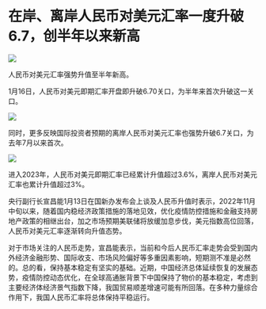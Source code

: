 # 在岸、离岸人民币对美元汇率一度升破6.7，创半年以来新高

![](https://inews.gtimg.com/newsapp_bt/0/15613015332/1000)

人民币对美元汇率强势升值至半年新高。

1月16日，人民币对美元即期汇率开盘即升破6.70关口，为半年来首次升破这一关口。

![](https://inews.gtimg.com/newsapp_bt/0/15613015440/1000)

同时，更多反映国际投资者预期的离岸人民币对美元汇率也强势升破6.7关口，为去年7月以来首次。

![](https://inews.gtimg.com/newsapp_bt/0/15613015446/1000)

进入2023年，人民币对美元即期汇率已经累计升值超过3.6%，离岸人民币对美元汇率也累计升值超过3%。

央行副行长宣昌能1月13日在国新办发布会上谈及人民币升值时表示，2022年11月中旬以来，随着国内稳经济政策措施的落地见效，优化疫情防控措施和金融支持房地产政策的相继出台，加之市场预期美联储将放缓加息步伐，美元指数高位回落，人民币对美元汇率逐渐转向升值态势。

对于市场关注的人民币走势，宣昌能表示，当前和今后人民币汇率走势会受到国内外经济金融形势、国际收支、市场风险偏好等多重因素影响，短期测不准是必然的。总的看，保持基本稳定有坚实的基础。近期，中国经济总体延续恢复的发展态势，疫情防控动态优化，在全球高通胀背景下中国保持了物价的基本稳定，考虑到主要经济体经济景气指数下降，我国贸易顺差增速可能有所回落。在多种力量综合作用下，我国人民币汇率将总体保持平稳运行。

